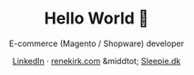 <h1 align="center">Hello World 👋</h1>
<p align="center">E-commerce (Magento / Shopware) developer</p>

<p align="center">
  <a href="https://www.linkedin.com/in/tykfyr" target="_blank">LinkedIn</a> &middot 
  <a href="https://renekirk.com/" target="_blank">renekirk.com</a> &middtot; 
  <a href="https://sleepie.dk" target="_blank" title="Sleepie.dk - god søvn starter her">Sleepie.dk</a>
</p>

